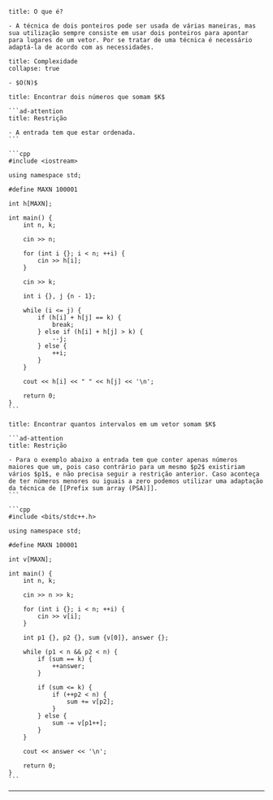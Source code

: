 ```ad-info
title: O que é?

- A técnica de dois ponteiros pode ser usada de várias maneiras, mas sua utilização sempre consiste em usar dois ponteiros para apontar para lugares de um vetor. Por se tratar de uma técnica é necessário adaptá-la de acordo com as necessidades.
```

```ad-note
title: Complexidade
collapse: true

- $O(N)$
```

`````ad-example
title: Encontrar dois números que somam $K$

```ad-attention
title: Restrição

- A entrada tem que estar ordenada.
```
⠀
```cpp
#include <iostream>

using namespace std;

#define MAXN 100001

int h[MAXN];

int main() {
    int n, k;

    cin >> n;

    for (int i {}; i < n; ++i) {
        cin >> h[i];
    }

    cin >> k;

    int i {}, j {n - 1};

    while (i <= j) {
        if (h[i] + h[j] == k) {
            break;
        } else if (h[i] + h[j] > k) {
            --j;
        } else {
            ++i;
        }
    }

    cout << h[i] << " " << h[j] << '\n';

    return 0;
}
```
`````

````ad-example
title: Encontrar quantos intervalos em um vetor somam $K$

```ad-attention
title: Restrição

- Para o exemplo abaixo a entrada tem que conter apenas números maiores que um, pois caso contrário para um mesmo $p2$ existiriam vários $p1$, e não precisa seguir a restrição anterior. Caso aconteça de ter números menores ou iguais a zero podemos utilizar uma adaptação da técnica de [[Prefix sum array (PSA)]].
```
⠀
```cpp
#include <bits/stdc++.h>

using namespace std;

#define MAXN 100001

int v[MAXN];

int main() {
    int n, k;
    
    cin >> n >> k;
    
    for (int i {}; i < n; ++i) {
        cin >> v[i];
    }
    
    int p1 {}, p2 {}, sum {v[0]}, answer {};
    
    while (p1 < n && p2 < n) {
        if (sum == k) {
            ++answer;
        }
        
        if (sum <= k) {
            if (++p2 < n) {
                sum += v[p2];
            }
        } else {
            sum -= v[p1++];
        }
    }
    
    cout << answer << '\n';

    return 0;
}
```
````

---